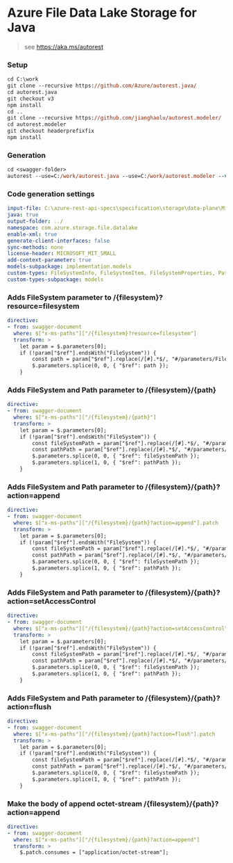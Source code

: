 # Azure File Data Lake Storage for Java

> see https://aka.ms/autorest

### Setup
```ps
cd C:\work
git clone --recursive https://github.com/Azure/autorest.java/
cd autorest.java
git checkout v3
npm install
cd ..
git clone --recursive https://github.com/jianghaolu/autorest.modeler/
cd autorest.modeler
git checkout headerprefixfix
npm install
```

### Generation
```ps
cd <swagger-folder>
autorest --use=C:/work/autorest.java --use=C:/work/autorest.modeler --version=2.0.4280
```

### Code generation settings
``` yaml
input-file: C:\azure-rest-api-specs\specification\storage\data-plane\Microsoft.StorageDataLake\stable\2018-11-09\DataLakeStorage.json
java: true
output-folder: ../
namespace: com.azure.storage.file.datalake
enable-xml: true
generate-client-interfaces: false
sync-methods: none
license-header: MICROSOFT_MIT_SMALL
add-context-parameter: true
models-subpackage: implementation.models
custom-types: FileSystemInfo, FileSystemItem, FileSystemProperties, PathAccessConditions, PathInfo, PathItem, PathProperties, ListFileSystemsOptions
custom-types-subpackage: models
```

### Adds FileSystem parameter to /{filesystem}?resource=filesystem
``` yaml
directive:
- from: swagger-document
  where: $["x-ms-paths"]["/{filesystem}?resource=filesystem"]
  transform: >
    let param = $.parameters[0];
    if (!param["$ref"].endsWith("FileSystem")) {
        const path = param["$ref"].replace(/[#].*$/, "#/parameters/FileSystem");
        $.parameters.splice(0, 0, { "$ref": path });
    }
```

### Adds FileSystem and Path parameter to /{filesystem}/{path}
``` yaml
directive:
- from: swagger-document
  where: $["x-ms-paths"]["/{filesystem}/{path}"]
  transform: >
    let param = $.parameters[0];
    if (!param["$ref"].endsWith("FileSystem")) {
        const fileSystemPath = param["$ref"].replace(/[#].*$/, "#/parameters/FileSystem");
        const pathPath = param["$ref"].replace(/[#].*$/, "#/parameters/Path");
        $.parameters.splice(0, 0, { "$ref": fileSystemPath });
        $.parameters.splice(1, 0, { "$ref": pathPath });
    }
```

### Adds FileSystem and Path parameter to /{filesystem}/{path}?action=append
``` yaml
directive:
- from: swagger-document
  where: $["x-ms-paths"]["/{filesystem}/{path}?action=append"].patch
  transform: >
    let param = $.parameters[0];
    if (!param["$ref"].endsWith("FileSystem")) {
        const fileSystemPath = param["$ref"].replace(/[#].*$/, "#/parameters/FileSystem");
        const pathPath = param["$ref"].replace(/[#].*$/, "#/parameters/Path");
        $.parameters.splice(0, 0, { "$ref": fileSystemPath });
        $.parameters.splice(1, 0, { "$ref": pathPath });
    }
```

### Adds FileSystem and Path parameter to /{filesystem}/{path}?action=setAccessControl
``` yaml
directive:
- from: swagger-document
  where: $["x-ms-paths"]["/{filesystem}/{path}?action=setAccessControl"].patch
  transform: >
    let param = $.parameters[0];
    if (!param["$ref"].endsWith("FileSystem")) {
        const fileSystemPath = param["$ref"].replace(/[#].*$/, "#/parameters/FileSystem");
        const pathPath = param["$ref"].replace(/[#].*$/, "#/parameters/Path");
        $.parameters.splice(0, 0, { "$ref": fileSystemPath });
        $.parameters.splice(1, 0, { "$ref": pathPath });
    }
```

### Adds FileSystem and Path parameter to /{filesystem}/{path}?action=flush
``` yaml
directive:
- from: swagger-document
  where: $["x-ms-paths"]["/{filesystem}/{path}?action=flush"].patch
  transform: >
    let param = $.parameters[0];
    if (!param["$ref"].endsWith("FileSystem")) {
        const fileSystemPath = param["$ref"].replace(/[#].*$/, "#/parameters/FileSystem");
        const pathPath = param["$ref"].replace(/[#].*$/, "#/parameters/Path");
        $.parameters.splice(0, 0, { "$ref": fileSystemPath });
        $.parameters.splice(1, 0, { "$ref": pathPath });
    }
```

### Make the body of append octet-stream /{filesystem}/{path}?action=append
``` yaml
directive:
- from: swagger-document
  where: $["x-ms-paths"]["/{filesystem}/{path}?action=append"]
  transform: >
    $.patch.consumes = ["application/octet-stream"];
```
